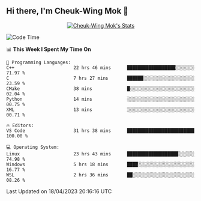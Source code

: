 ## Hi there, I'm Cheuk-Wing Mok 👋

<!--
**mozro0327/mozro0327** is a ✨ _special_ ✨ repository because its `README.md` (this file) appears on your GitHub profile.

Here are some ideas to get you started:

- 🔭 I’m currently working on ...
- 🌱 I’m currently learning ...
- 👯 I’m looking to collaborate on ...
- 🤔 I’m looking for help with ...
- 💬 Ask me about ...
- 📫 How to reach me: ...
- 😄 Pronouns: ...
- ⚡ Fun fact: ...
-->

<p align="center">
  <a href="https://github.com/mozro0327" class="rich-diff-level-one">
    <img src="https://github-readme-stats.vercel.app/api?username=mozro0327&title_color=333&text_color=777" alt="Cheuk-Wing Mok's Stats" >
    <!-- &hide=issues
    <img src="https://github-readme-stats.vercel.app/api?username=mozro0327&hide=issues&title_color=333&text_color=777" alt="Cheuk-Wing Mok's Stats" >
    -->
  </a>
</p>

<!--START_SECTION:waka-->
![Code Time](http://img.shields.io/badge/Code%20Time-1%2C414%20hrs%2019%20mins-blue)

📊 **This Week I Spent My Time On** 

```text
💬 Programming Languages: 
C++                      22 hrs 46 mins      ██████████████████░░░░░░░   71.97 % 
C                        7 hrs 27 mins       ██████░░░░░░░░░░░░░░░░░░░   23.59 % 
CMake                    38 mins             █░░░░░░░░░░░░░░░░░░░░░░░░   02.04 % 
Python                   14 mins             ░░░░░░░░░░░░░░░░░░░░░░░░░   00.75 % 
XML                      13 mins             ░░░░░░░░░░░░░░░░░░░░░░░░░   00.71 % 

🔥 Editors: 
VS Code                  31 hrs 38 mins      █████████████████████████   100.00 % 

💻 Operating System: 
Linux                    23 hrs 43 mins      ███████████████████░░░░░░   74.98 % 
Windows                  5 hrs 18 mins       ████░░░░░░░░░░░░░░░░░░░░░   16.77 % 
WSL                      2 hrs 36 mins       ██░░░░░░░░░░░░░░░░░░░░░░░   08.26 % 
```


 Last Updated on 18/04/2023 20:16:16 UTC
<!--END_SECTION:waka-->
